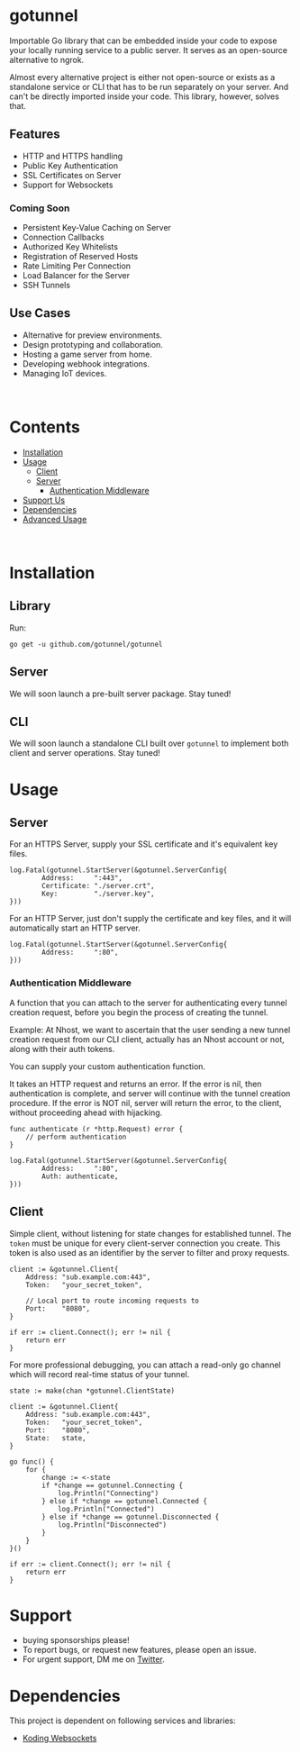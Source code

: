 <!--
<img src="assets/logo.png" alt="gotunnel" width="150"/>
-->
# gotunnel

Importable Go library that can be embedded inside your code to expose your locally running service to a public server. It serves as an open-source alternative to ngrok.

Almost every alternative project is either not open-source or exists as a standalone service or CLI that has to be run separately on your server. And can't be directly imported inside your code. This library, however, solves that.

## Features

- HTTP and HTTPS handling
- Public Key Authentication
- SSL Certificates on Server
- Support for Websockets

### Coming Soon

- Persistent Key-Value Caching on Server
- Connection Callbacks
- Authorized Key Whitelists
- Registration of Reserved Hosts
- Rate Limiting Per Connection
- Load Balancer for the Server
- SSH Tunnels

## Use Cases

- Alternative for preview environments.
- Design prototyping and collaboration.
- Hosting a game server from home.
- Developing webhook integrations.
- Managing IoT devices.

<br>

# Contents

- [Installation](#installation)
- [Usage](#usage)
  * [Client](#client)
  * [Server](#server)
    * [Authentication Middleware](#authentication-middleware)
- [Support Us](#support)
- [Dependencies](#dependencies)
- [Advanced Usage](https://github.com/gotunnel/gotunnel/wiki)

<br>

# Installation

## Library

Run:

```
go get -u github.com/gotunnel/gotunnel
```

## Server

We will soon launch a pre-built server package. Stay tuned!

## CLI

We will soon launch a standalone CLI built over `gotunnel` to implement both client and server operations. Stay tuned!

# Usage

## Server

For an HTTPS Server, supply your SSL certificate and it's equivalent key files.

```
log.Fatal(gotunnel.StartServer(&gotunnel.ServerConfig{
        Address:     ":443",
        Certificate: "./server.crt",
        Key:         "./server.key",
}))
```

For an HTTP Server, just don't supply the certificate and key files, and it will automatically
start an HTTP server.

```
log.Fatal(gotunnel.StartServer(&gotunnel.ServerConfig{
        Address:     ":80",
}))
```

### Authentication Middleware

A function that you can attach to the server for authenticating every tunnel creation request,
before you begin the process of creating the tunnel.

Example: At Nhost, we want to ascertain that the user sending a new tunnel creation request from our CLI client, actually has an Nhost account or not, along with their auth tokens.

You can supply your custom authentication function.

It takes an HTTP request and returns an error. If the error is nil, then authentication is complete, and server will continue with the tunnel creation procedure. If the error is NOT nil, server will return the error, to the client, without proceeding ahead with hijacking.

```
func authenticate (r *http.Request) error {
    // perform authentication
}

log.Fatal(gotunnel.StartServer(&gotunnel.ServerConfig{
        Address:     ":80",
        Auth: authenticate,
}))
```

## Client

Simple client, without listening for state changes for established tunnel. The `token` must be unique for every client-server connection you create. This token is also used as an identifier by the server to filter and proxy requests.

```
client := &gotunnel.Client{
    Address: "sub.example.com:443",
    Token:   "your_secret_token",

    // Local port to route incoming requests to
    Port:    "8080",
}

if err := client.Connect(); err != nil {
    return err
}
```

For more professional debugging, you can attach a read-only go channel which will record real-time status of your tunnel.

```
state := make(chan *gotunnel.ClientState)

client := &gotunnel.Client{
    Address: "sub.example.com:443",
    Token:   "your_secret_token",
    Port:    "8080",
    State:   state,
}

go func() {
    for {
        change := <-state
        if *change == gotunnel.Connecting {
            log.Println("Connecting")
        } else if *change == gotunnel.Connected {
            log.Println("Connected")
        } else if *change == gotunnel.Disconnected {
            log.Println("Disconnected")
        }
    }
}()

if err := client.Connect(); err != nil {
    return err
}
```

# Support

- buying sponsorships please!
- To report bugs, or request new features, please open an issue.
- For urgent support, DM me on [Twitter](https://twitter.com/MrinalWahal).

# Dependencies

This project is dependent on following services and libraries:

- [Koding Websockets](https://github.com/koding/websocketproxy)
